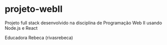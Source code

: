# projeto-webII
Projeto full stack desenvolvido na disciplina de Programação Web II usando Node.js e React

Educadora Rebeca (rivasrebeca)
